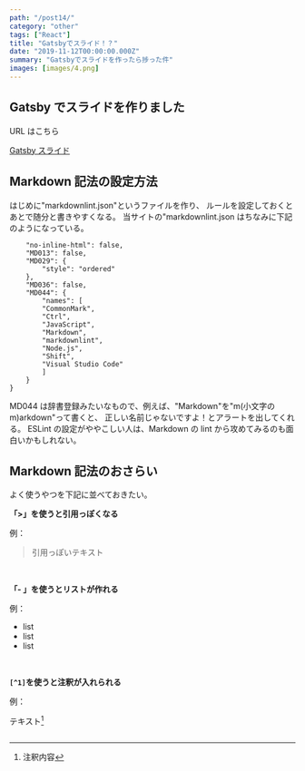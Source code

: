 ```yaml
---
path: "/post14/"
category: "other"
tags: ["React"]
title: "Gatsbyでスライド！？"
date: "2019-11-12T00:00:00.000Z"
summary: "Gatsbyでスライドを作ったら捗った件"
images: [images/4.png]
---
```


## Gatsby でスライドを作りました

URL はこちら

[Gatsby スライド](https://nifty-clarke-475e15.netlify.com/1)

## Markdown 記法の設定方法

はじめに"markdownlint.json"というファイルを作り、
ルールを設定しておくとあとで随分と書きやすくなる。
当サイトの"markdownlint.json はちなみに下記のようになっている。

```{
    "no-inline-html": false,
    "MD013": false,
    "MD029": {
        "style": "ordered"
    },
    "MD036": false,
    "MD044": {
        "names": [
        "CommonMark",
        "Ctrl",
        "JavaScript",
        "Markdown",
        "markdownlint",
        "Node.js",
        "Shift",
        "Visual Studio Code"
        ]
    }
}
```

MD044 は辞書登録みたいなもので、例えば、"Markdown"を"m(小文字の m)arkdown"って書くと、
正しい名前じゃないですよ！とアラートを出してくれる。
ESLint の設定がややこしい人は、Markdown の lint から攻めてみるのも面白いかもしれない。

## Markdown 記法のおさらい

よく使うやつを下記に並べておきたい。

**「>」を使うと引用っぽくなる**

例：

> 引用っぽいテキスト

<br/>

**「- 」を使うとリストが作れる**

例：

- list
- list
- list

<br/>

**`[^1]`を使うと注釈が入れられる**

例：

テキスト[^1]
[^1]: 注釈内容

```

```
